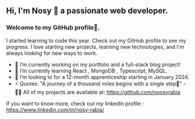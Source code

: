 ## Hi, I'm Nosy 👋  a passionate web developer.
### Welcome to my GitHub profile🌷. 
I started learning to code this year. Check out my GitHub profile to see my progress.
I love starting new projects, learning new technologies, and I'm always looking for new ways to work.

- 🚀 I’m currently working on my portfolio and a full-stack blog project!
- 🌱 I’m currently learning  React , MongoDB , Typescript, MySQL.
- 👯 I’m looking to for a 12-month apprenticeship starting in January 2024.
- ⚡ Quotes: "A journey of a thousand miles begins with a single step🍃"
-👨‍💻 All of my projects are available at: https://github.com/noosyrabia

If you want to know more, check out my linkedIn profile : https://www.linkedin.com/in/nosy-rabia/

